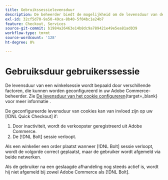 ```yaml
---
title: Gebruikssessielevensduur
description: De beheerder biedt de mogelijkheid om de levensduur van de cookie van uw Adobe Commerce-gebruiker te configureren voor de [!DNL Quick Checkout] extensie.
exl-id: 32cf5d70-9a50-49ca-8b40-5f04bc1e24b7
feature: Checkout, Services
source-git-commit: b1984a26463e14b8dc9a789421e49e5ea81ad039
workflow-type: tm+mt
source-wordcount: '128'
ht-degree: 0%

---
```


# Gebruiksduur gebruikerssessie

De levensduur van een winkelsessie wordt bepaald door verschillende factoren, die kunnen worden geconfigureerd in uw Adobe Commerce-beheerder. Zie [De levensduur van het cookie configureren](https://experienceleague.adobe.com/docs/commerce-admin/customers/customer-accounts/configure/customer-online-options.html){target=_blank} voor meer informatie .

De geconfigureerde levensduur van cookies kan van invloed zijn op uw [!DNL Quick Checkout] if:

1. Door inactiviteit, wordt de verkoopster geregistreerd uit Adobe Commerce.
1. De [!DNL Bolt] sessie verloopt.

Als een winkelier een order plaatst wanneer [!DNL Bolt] sessie verloopt, wordt de volgorde correct geplaatst, maar de gebruiker wordt afgemeld via beide netwerken.

Als de gebruiker na een geslaagde afhandeling nog steeds actief is, wordt hij niet afgemeld bij zowel Adobe Commerce als [!DNL Bolt].

